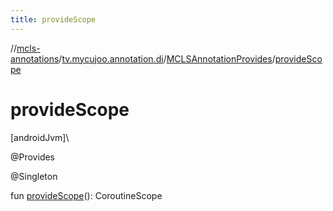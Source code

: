 ```yaml
---
title: provideScope
---
```

//[mcls-annotations](../../../index.html)/[tv.mycujoo.annotation.di](../index.html)/[MCLSAnnotationProvides](index.html)/[provideScope](provide-scope.html)



# provideScope



[androidJvm]\




@Provides



@Singleton



fun [provideScope](provide-scope.html)(): CoroutineScope




